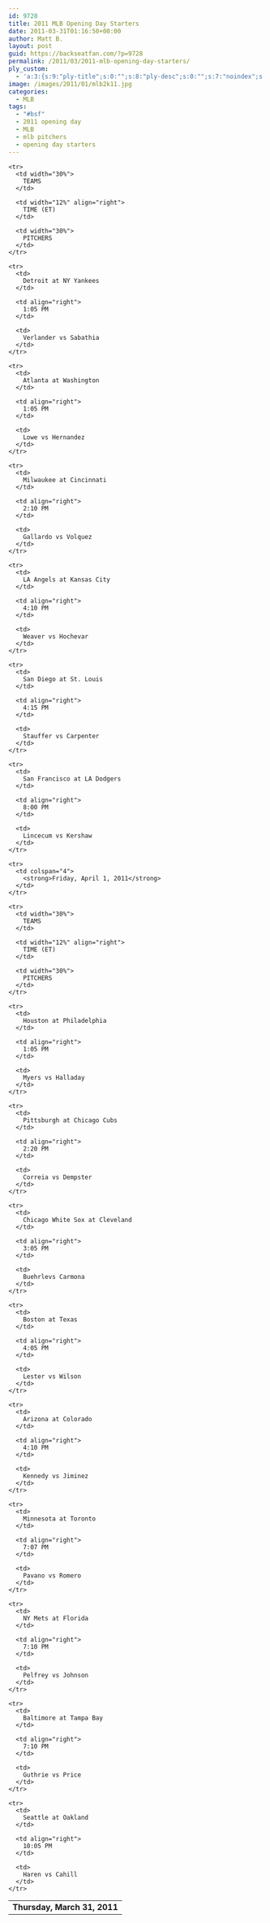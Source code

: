 ```yaml
---
id: 9728
title: 2011 MLB Opening Day Starters
date: 2011-03-31T01:16:50+00:00
author: Matt B.
layout: post
guid: https://backseatfan.com/?p=9728
permalink: /2011/03/2011-mlb-opening-day-starters/
ply_custom:
  - 'a:3:{s:9:"ply-title";s:0:"";s:8:"ply-desc";s:0:"";s:7:"noindex";s:0:"";}'
image: /images/2011/01/mlb2k11.jpg
categories:
  - MLB
tags:
  - "#bsf"
  - 2011 opening day
  - MLB
  - mlb pitchers
  - opening day starters
---
```


<div class="entry">
  <table cellspacing="1" cellpadding="3">
    <tr>
      <td colspan="4">
        <strong>Thursday, March 31, 2011</strong>
      </td>
    </tr>

    <tr>
      <td width="30%">
        TEAMS
      </td>

      <td width="12%" align="right">
        TIME (ET)
      </td>

      <td width="30%">
        PITCHERS
      </td>
    </tr>

    <tr>
      <td>
        Detroit at NY Yankees
      </td>

      <td align="right">
        1:05 PM
      </td>

      <td>
        Verlander vs Sabathia
      </td>
    </tr>

    <tr>
      <td>
        Atlanta at Washington
      </td>

      <td align="right">
        1:05 PM
      </td>

      <td>
        Lowe vs Hernandez
      </td>
    </tr>

    <tr>
      <td>
        Milwaukee at Cincinnati
      </td>

      <td align="right">
        2:10 PM
      </td>

      <td>
        Gallardo vs Volquez
      </td>
    </tr>

    <tr>
      <td>
        LA Angels at Kansas City
      </td>

      <td align="right">
        4:10 PM
      </td>

      <td>
        Weaver vs Hochevar
      </td>
    </tr>

    <tr>
      <td>
        San Diego at St. Louis
      </td>

      <td align="right">
        4:15 PM
      </td>

      <td>
        Stauffer vs Carpenter
      </td>
    </tr>

    <tr>
      <td>
        San Francisco at LA Dodgers
      </td>

      <td align="right">
        8:00 PM
      </td>

      <td>
        Lincecum vs Kershaw
      </td>
    </tr>

    <tr>
      <td colspan="4">
        <strong>Friday, April 1, 2011</strong>
      </td>
    </tr>

    <tr>
      <td width="30%">
        TEAMS
      </td>

      <td width="12%" align="right">
        TIME (ET)
      </td>

      <td width="30%">
        PITCHERS
      </td>
    </tr>

    <tr>
      <td>
        Houston at Philadelphia
      </td>

      <td align="right">
        1:05 PM
      </td>

      <td>
        Myers vs Halladay
      </td>
    </tr>

    <tr>
      <td>
        Pittsburgh at Chicago Cubs
      </td>

      <td align="right">
        2:20 PM
      </td>

      <td>
        Correia vs Dempster
      </td>
    </tr>

    <tr>
      <td>
        Chicago White Sox at Cleveland
      </td>

      <td align="right">
        3:05 PM
      </td>

      <td>
        Buehrlevs Carmona
      </td>
    </tr>

    <tr>
      <td>
        Boston at Texas
      </td>

      <td align="right">
        4:05 PM
      </td>

      <td>
        Lester vs Wilson
      </td>
    </tr>

    <tr>
      <td>
        Arizona at Colorado
      </td>

      <td align="right">
        4:10 PM
      </td>

      <td>
        Kennedy vs Jiminez
      </td>
    </tr>

    <tr>
      <td>
        Minnesota at Toronto
      </td>

      <td align="right">
        7:07 PM
      </td>

      <td>
        Pavano vs Romero
      </td>
    </tr>

    <tr>
      <td>
        NY Mets at Florida
      </td>

      <td align="right">
        7:10 PM
      </td>

      <td>
        Pelfrey vs Johnson
      </td>
    </tr>

    <tr>
      <td>
        Baltimore at Tampa Bay
      </td>

      <td align="right">
        7:10 PM
      </td>

      <td>
        Guthrie vs Price
      </td>
    </tr>

    <tr>
      <td>
        Seattle at Oakland
      </td>

      <td align="right">
        10:05 PM
      </td>

      <td>
        Haren vs Cahill
      </td>
    </tr>
  </table>
</div>
